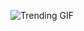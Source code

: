 ![Trending GIF](https://media2.giphy.com/media/v1.Y2lkPThiYjIxNzcyNXl6dXd5dmgxdWJjM25lbjN1dncxZThrdjhubnl1bjBmM254c3I1aCZlcD12MV9naWZzX3NlYXJjaCZjdD1n/GfLyPobJEnWDBJOhye/giphy.gif)
